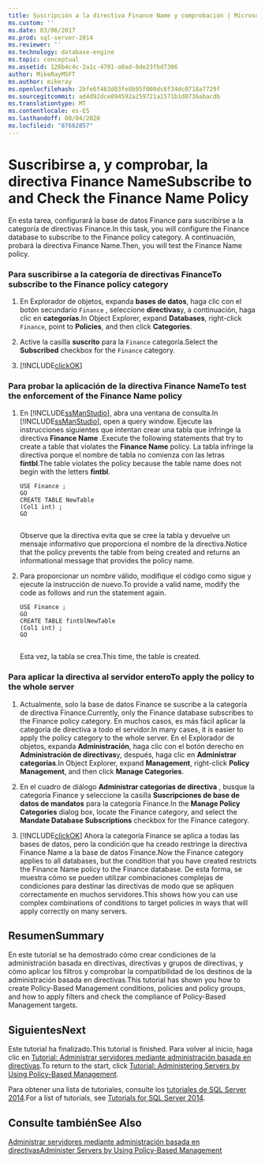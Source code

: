 ```yaml
---
title: Suscripción a la directiva Finance Name y comprobación | Microsoft Docs
ms.custom: ''
ms.date: 03/06/2017
ms.prod: sql-server-2014
ms.reviewer: ''
ms.technology: database-engine
ms.topic: conceptual
ms.assetid: 126b4c4c-2a1c-4701-a0ad-8de23fbd7306
author: MikeRayMSFT
ms.author: mikeray
ms.openlocfilehash: 2bfe6f463d03fe8b95f000dc6f34dc0718a7729f
ms.sourcegitcommit: ad4d92dce894592a259721a1571b1d8736abacdb
ms.translationtype: MT
ms.contentlocale: es-ES
ms.lasthandoff: 08/04/2020
ms.locfileid: "87662857"
---
```

# <a name="subscribe-to-and-check-the-finance-name-policy"></a><span data-ttu-id="ac69d-102">Suscribirse a, y comprobar, la directiva Finance Name</span><span class="sxs-lookup"><span data-stu-id="ac69d-102">Subscribe to and Check the Finance Name Policy</span></span>
  <span data-ttu-id="ac69d-103">En esta tarea, configurará la base de datos Finance para suscribirse a la categoría de directivas Finance.</span><span class="sxs-lookup"><span data-stu-id="ac69d-103">In this task, you will configure the Finance database to subscribe to the Finance policy category.</span></span> <span data-ttu-id="ac69d-104">A continuación, probará la directiva Finance Name.</span><span class="sxs-lookup"><span data-stu-id="ac69d-104">Then, you will test the Finance Name policy.</span></span>  
  
### <a name="to-subscribe-to-the-finance-policy-category"></a><span data-ttu-id="ac69d-105">Para suscribirse a la categoría de directivas Finance</span><span class="sxs-lookup"><span data-stu-id="ac69d-105">To subscribe to the Finance policy category</span></span>  
  
1.  <span data-ttu-id="ac69d-106">En Explorador de objetos, expanda **bases de datos**, haga clic con el botón secundario `Finance` , seleccione **directivas**y, a continuación, haga clic en **categorías**.</span><span class="sxs-lookup"><span data-stu-id="ac69d-106">In Object Explorer, expand **Databases**, right-click `Finance`, point to **Policies**, and then click **Categories**.</span></span>  
  
2.  <span data-ttu-id="ac69d-107">Active la casilla **suscrito** para la `Finance` categoría.</span><span class="sxs-lookup"><span data-stu-id="ac69d-107">Select the **Subscribed** checkbox for the `Finance` category.</span></span>  
  
3.  [!INCLUDE[clickOK](../../includes/clickok-md.md)]  
  
### <a name="to-test-the-enforcement-of-the-finance-name-policy"></a><span data-ttu-id="ac69d-108">Para probar la aplicación de la directiva Finance Name</span><span class="sxs-lookup"><span data-stu-id="ac69d-108">To test the enforcement of the Finance Name policy</span></span>  
  
1.  <span data-ttu-id="ac69d-109">En [!INCLUDE[ssManStudio](../../includes/ssmanstudio-md.md)], abra una ventana de consulta.</span><span class="sxs-lookup"><span data-stu-id="ac69d-109">In [!INCLUDE[ssManStudio](../../includes/ssmanstudio-md.md)], open a query window.</span></span> <span data-ttu-id="ac69d-110">Ejecute las instrucciones siguientes que intentan crear una tabla que infringe la directiva **Finance Name** .</span><span class="sxs-lookup"><span data-stu-id="ac69d-110">Execute the following statements that try to create a table that violates the **Finance Name** policy.</span></span> <span data-ttu-id="ac69d-111">La tabla infringe la directiva porque el nombre de tabla no comienza con las letras **fintbl**.</span><span class="sxs-lookup"><span data-stu-id="ac69d-111">The table violates the policy because the table name does not begin with the letters **fintbl**.</span></span>  
  
    ```  
    USE Finance ;  
    GO  
    CREATE TABLE NewTable  
    (Col1 int) ;  
    GO  
  
    ```  
  
     <span data-ttu-id="ac69d-112">Observe que la directiva evita que se cree la tabla y devuelve un mensaje informativo que proporciona el nombre de la directiva.</span><span class="sxs-lookup"><span data-stu-id="ac69d-112">Notice that the policy prevents the table from being created and returns an informational message that provides the policy name.</span></span>  
  
2.  <span data-ttu-id="ac69d-113">Para proporcionar un nombre válido, modifique el código como sigue y ejecute la instrucción de nuevo.</span><span class="sxs-lookup"><span data-stu-id="ac69d-113">To provide a valid name, modify the code as follows and run the statement again.</span></span>  
  
    ```  
    USE Finance ;  
    GO  
    CREATE TABLE fintblNewTable  
    (Col1 int) ;  
    GO  
  
    ```  
  
     <span data-ttu-id="ac69d-114">Esta vez, la tabla se crea.</span><span class="sxs-lookup"><span data-stu-id="ac69d-114">This time, the table is created.</span></span>  
  
### <a name="to-apply-the-policy-to-the-whole-server"></a><span data-ttu-id="ac69d-115">Para aplicar la directiva al servidor entero</span><span class="sxs-lookup"><span data-stu-id="ac69d-115">To apply the policy to the whole server</span></span>  
  
1.  <span data-ttu-id="ac69d-116">Actualmente, solo la base de datos Finance se suscribe a la categoría de directiva Finance.</span><span class="sxs-lookup"><span data-stu-id="ac69d-116">Currently, only the Finance database subscribes to the Finance policy category.</span></span> <span data-ttu-id="ac69d-117">En muchos casos, es más fácil aplicar la categoría de directiva a todo el servidor.</span><span class="sxs-lookup"><span data-stu-id="ac69d-117">In many cases, it is easier to apply the policy category to the whole server.</span></span> <span data-ttu-id="ac69d-118">En el Explorador de objetos, expanda **Administración**, haga clic con el botón derecho en **Administración de directivas**y, después, haga clic en **Administrar categorías**.</span><span class="sxs-lookup"><span data-stu-id="ac69d-118">In Object Explorer, expand **Management**, right-click **Policy Management**, and then click **Manage Categories**.</span></span>  
  
2.  <span data-ttu-id="ac69d-119">En el cuadro de diálogo **Administrar categorías de directiva** , busque la categoría Finance y seleccione la casilla **Suscripciones de base de datos de mandatos** para la categoría Finance.</span><span class="sxs-lookup"><span data-stu-id="ac69d-119">In the **Manage Policy Categories** dialog box, locate the Finance category, and select the **Mandate Database Subscriptions** checkbox for the Finance category.</span></span>  
  
3.  [!INCLUDE[clickOK](../../includes/clickok-md.md)] <span data-ttu-id="ac69d-120">Ahora la categoría Finance se aplica a todas las bases de datos, pero la condición que ha creado restringe la directiva Finance Name a la base de datos Finance.</span><span class="sxs-lookup"><span data-stu-id="ac69d-120">Now the Finance category applies to all databases, but the condition that you have created restricts the Finance Name policy to the Finance database.</span></span> <span data-ttu-id="ac69d-121">De esta forma, se muestra cómo se pueden utilizar combinaciones complejas de condiciones para destinar las directivas de modo que se apliquen correctamente en muchos servidores.</span><span class="sxs-lookup"><span data-stu-id="ac69d-121">This shows how you can use complex combinations of conditions to target policies in ways that will apply correctly on many servers.</span></span>  
  
## <a name="summary"></a><span data-ttu-id="ac69d-122">Resumen</span><span class="sxs-lookup"><span data-stu-id="ac69d-122">Summary</span></span>  
 <span data-ttu-id="ac69d-123">En este tutorial se ha demostrado cómo crear condiciones de la administración basada en directivas, directivas y grupos de directivas, y cómo aplicar los filtros y comprobar la compatibilidad de los destinos de la administración basada en directivas.</span><span class="sxs-lookup"><span data-stu-id="ac69d-123">This tutorial has shown you how to create Policy-Based Management conditions, policies and policy groups, and how to apply filters and check the compliance of Policy-Based Management targets.</span></span>  
  
## <a name="next"></a><span data-ttu-id="ac69d-124">Siguientes</span><span class="sxs-lookup"><span data-stu-id="ac69d-124">Next</span></span>  
 <span data-ttu-id="ac69d-125">Este tutorial ha finalizado.</span><span class="sxs-lookup"><span data-stu-id="ac69d-125">This tutorial is finished.</span></span> <span data-ttu-id="ac69d-126">Para volver al inicio, haga clic en [Tutorial: Administrar servidores mediante administración basada en directivas](tutorial-administering-servers-by-using-policy-based-management.md).</span><span class="sxs-lookup"><span data-stu-id="ac69d-126">To return to the start, click [Tutorial: Administering Servers by Using Policy-Based Management](tutorial-administering-servers-by-using-policy-based-management.md).</span></span>  
  
 <span data-ttu-id="ac69d-127">Para obtener una lista de tutoriales, consulte los [tutoriales de SQL Server 2014](../../tutorials/tutorials-for-sql-server-2014.md).</span><span class="sxs-lookup"><span data-stu-id="ac69d-127">For a list of tutorials, see [Tutorials for SQL Server 2014](../../tutorials/tutorials-for-sql-server-2014.md).</span></span>  
  
## <a name="see-also"></a><span data-ttu-id="ac69d-128">Consulte también</span><span class="sxs-lookup"><span data-stu-id="ac69d-128">See Also</span></span>  
 [<span data-ttu-id="ac69d-129">Administrar servidores mediante administración basada en directivas</span><span class="sxs-lookup"><span data-stu-id="ac69d-129">Administer Servers by Using Policy-Based Management</span></span>](administer-servers-by-using-policy-based-management.md)  
  
  
